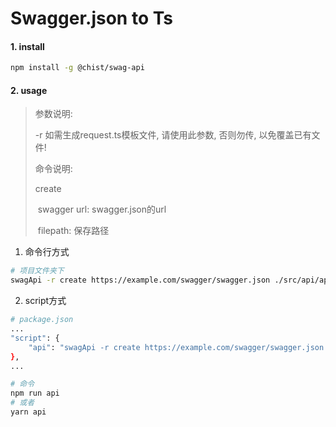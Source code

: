 # Swagger.json to Ts



#### 1. install

```bash
npm install -g @chist/swag-api
```

#### 2. usage

> 参数说明:
>
> -r 如需生成request.ts模板文件, 请使用此参数, 否则勿传, 以免覆盖已有文件!
>
> 命令说明:
>
> create <swagger url> <filepath>
>
> ​	swagger url: swagger.json的url
>
> ​	filepath: 保存路径	

1. 命令行方式

```bash
# 项目文件夹下
swagApi -r create https://example.com/swagger/swagger.json ./src/api/api.ts
```

2. script方式

```bash
# package.json
...
"script": {
	"api": "swagApi -r create https://example.com/swagger/swagger.json ./src/api/api.ts"
},
...

# 命令
npm run api 
# 或者
yarn api
```

